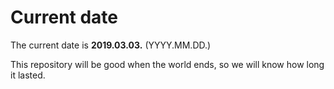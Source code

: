 # Current date

The current date is **2019.03.03.** (YYYY.MM.DD.)

This repository will be good when the world ends, so we will know how long it lasted.
